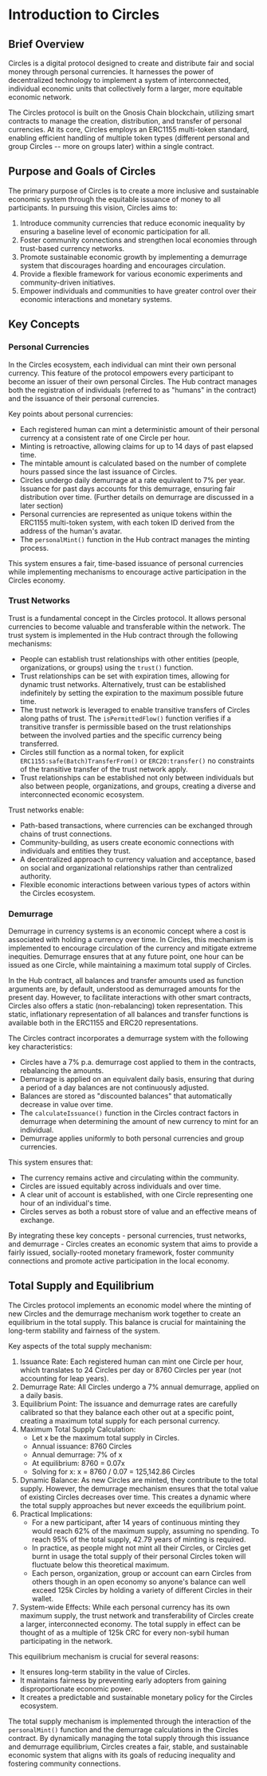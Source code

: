 # Introduction to Circles

## Brief Overview

Circles is a digital protocol designed to create and distribute fair and social money through personal currencies. It harnesses the power of decentralized technology to implement a system of interconnected, individual economic units that collectively form a larger, more equitable economic network.

The Circles protocol is built on the Gnosis Chain blockchain, utilizing smart contracts to manage the creation, distribution, and transfer of personal currencies. At its core, Circles employs an ERC1155 multi-token standard, enabling efficient handling of multiple token types (different personal and group Circles -- more on groups later) within a single contract.

## Purpose and Goals of Circles

The primary purpose of Circles is to create a more inclusive and sustainable economic system through the equitable issuance of money to all participants. In pursuing this vision, Circles aims to:

1. Introduce community currencies that reduce economic inequality by ensuring a baseline level of economic participation for all.
2. Foster community connections and strengthen local economies through trust-based currency networks.
3. Promote sustainable economic growth by implementing a demurrage system that discourages hoarding and encourages circulation.
4. Provide a flexible framework for various economic experiments and community-driven initiatives.
5. Empower individuals and communities to have greater control over their economic interactions and monetary systems.

## Key Concepts

### Personal Currencies

In the Circles ecosystem, each individual can mint their own personal currency. This feature of the protocol empowers every participant to become an issuer of their own personal Circles. The Hub contract manages both the registration of individuals (referred to as "humans" in the contract) and the issuance of their personal currencies.

Key points about personal currencies:

- Each registered human can mint a deterministic amount of their personal currency at a consistent rate of one Circle per hour.
- Minting is retroactive, allowing claims for up to 14 days of past elapsed time.
- The mintable amount is calculated based on the number of complete hours passed since the last issuance of Circles.
- Circles undergo daily demurrage at a rate equivalent to 7% per year. Issuance for past days accounts for this demurrage, ensuring fair distribution over time. (Further details on demurrage are discussed in a later section)
- Personal currencies are represented as unique tokens within the ERC1155 multi-token system, with each token ID derived from the address of the human's avatar.
- The `personalMint()` function in the Hub contract manages the minting process.

This system ensures a fair, time-based issuance of personal currencies while implementing mechanisms to encourage active participation in the Circles economy.

### Trust Networks

Trust is a fundamental concept in the Circles protocol. It allows personal currencies to become valuable and transferable within the network. The trust system is implemented in the Hub contract through the following mechanisms:

- People can establish trust relationships with other entities (people, organizations, or groups) using the `trust()` function.
- Trust relationships can be set with expiration times, allowing for dynamic trust networks. Alternatively, trust can be established indefinitely by setting the expiration to the maximum possible future time.
- The trust network is leveraged to enable transitive transfers of Circles along paths of trust. The `isPermittedFlow()` function verifies if a transitive transfer is permissible based on the trust relationships between the involved parties and the specific currency being transferred.
- Circles still function as a normal token, for explicit `ERC1155:safe(Batch)TransferFrom()` or `ERC20:transfer()` no constraints of the transitive transfer of the trust network apply.
- Trust relationships can be established not only between individuals but also between people, organizations, and groups, creating a diverse and interconnected economic ecosystem.

Trust networks enable:

- Path-based transactions, where currencies can be exchanged through chains of trust connections.
- Community-building, as users create economic connections with individuals and entities they trust.
- A decentralized approach to currency valuation and acceptance, based on social and organizational relationships rather than centralized authority.
- Flexible economic interactions between various types of actors within the Circles ecosystem.

### Demurrage

Demurrage in currency systems is an economic concept where a cost is associated with holding a currency over time. In Circles, this mechanism is implemented to encourage circulation of the currency and mitigate extreme inequities. Demurrage ensures that at any future point, one hour can be issued as one Circle, while maintaining a maximum total supply of Circles.

In the Hub contract, all balances and transfer amounts used as function arguments are, by default, understood as demurraged amounts for the present day. However, to facilitate interactions with other smart contracts, Circles also offers a static (non-rebalancing) token representation. This static, inflationary representation of all balances and transfer functions is available both in the ERC1155 and ERC20 representations.

The Circles contract incorporates a demurrage system with the following key characteristics:

- Circles have a 7% p.a. demurrage cost applied to them in the contracts, rebalancing the amounts.
- Demurrage is applied on an equivalent daily basis, ensuring that during a period of a day balances are not continuously adjusted.
- Balances are stored as "discounted balances" that automatically decrease in value over time.
- The `calculateIssuance()` function in the Circles contract factors in demurrage when determining the amount of new currency to mint for an individual.
- Demurrage applies uniformly to both personal currencies and group currencies.

This system ensures that:

- The currency remains active and circulating within the community.
- Circles are issued equitably across individuals and over time.
- A clear unit of account is established, with one Circle representing one hour of an individual's time.
- Circles serves as both a robust store of value and an effective means of exchange.

By integrating these key concepts - personal currencies, trust networks, and demurrage - Circles creates an economic system that aims to provide a fairly issued, socially-rooted monetary framework, foster community connections and promote active participation in the local economy.

## Total Supply and Equilibrium

The Circles protocol implements an economic model where the minting of new Circles and the demurrage mechanism work together to create an equilibrium in the total supply. This balance is crucial for maintaining the long-term stability and fairness of the system.

Key aspects of the total supply mechanism:

1.  Issuance Rate: Each registered human can mint one Circle per hour, which translates to 24 Circles per day or 8760 Circles per year (not accounting for leap years).
2. Demurrage Rate: All Circles undergo a 7% annual demurrage, applied on a daily basis.
3. Equilibrium Point: The issuance and demurrage rates are carefully calibrated so that they balance each other out at a specific point, creating a maximum total supply for each personal currency.
4. Maximum Total Supply Calculation:
    - Let x be the maximum total supply in Circles.
    - Annual issuance: 8760 Circles
    - Annual demurrage: 7% of x
    - At equilibrium: 8760 = 0.07x
    - Solving for x: x = 8760 / 0.07 = 125,142.86 Circles
5. Dynamic Balance: As new Circles are minted, they contribute to the total supply. However, the demurrage mechanism ensures that the total value of existing Circles decreases over time. This creates a dynamic where the total supply approaches but never exceeds the equilibrium point.
6. Practical Implications:
    - For a new participant, after 14 years of continuous minting they would reach 62% of the maximum supply, assuming no spending. To reach 95% of the total supply, 42.79 years of minting is required.
    - In practice, as people might not mint all their Circles, or Circles get burnt in usage the total supply of their personal Circles token will fluctuate below this theoretical maximum.
    - Each person, organization, group or account can earn Circles from others though in an open economy so anyone's balance can well exceed 125k Circles by holding a variety of different Circles in their wallet.
7. System-wide Effects: While each personal currency has its own maximum supply, the trust network and transferability of Circles create a larger, interconnected economy. The total supply in effect can be thought of as a multiple of 125k CRC for every non-sybil human participating in the network.

This equilibrium mechanism is crucial for several reasons:

- It ensures long-term stability in the value of Circles.
- It maintains fairness by preventing early adopters from gaining disproportionate economic power.
- It creates a predictable and sustainable monetary policy for the Circles ecosystem.

The total supply mechanism is implemented through the interaction of the `personalMint()` function and the demurrage calculations in the Circles contract.
By dynamically managing the total supply through this issuance and demurrage equilibrium, Circles creates a fair, stable, and sustainable economic system that aligns with its goals of reducing inequality and fostering community connections.